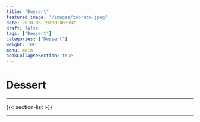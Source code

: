 ```yaml
---
title: "Dessert"
featured_image: '/images/zebrato.jpeg'
date: 2010-06-19T00:00:00Z
draft: false
tags: ["Dessert"]
categories: ["Dessert"]
weight: 100
menu: main
bookCollapseSection: true
---
```

# Dessert

---

{{< section-list >}}

---